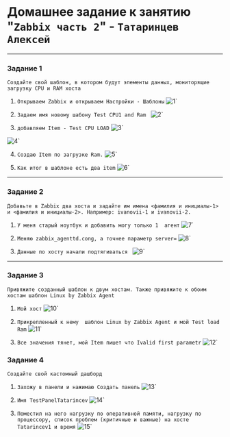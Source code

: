 # Домашнее задание к занятию "`Zabbix часть 2`" - `Татаринцев Алексей`


---

### Задание 1

`Создайте свой шаблон, в котором будут элементы данных, мониторящие загрузку CPU и RAM хоста`

1. `Открываем Zabbix и открываем Настройки - Шаблоны`
![1](https://github.com/Foxbeerxxx/zabbix2/blob/main/img/img1.jpg)`

2. `Задаем имя новому шабону Test CPU1 and Ram `
![2](https://github.com/Foxbeerxxx/zabbix2/blob/main/img/img2.jpg)`

3. `добавляем Item - Test CPU LOAD`
![3](https://github.com/Foxbeerxxx/zabbix2/blob/main/img/img3.jpg)`

![4](https://github.com/Foxbeerxxx/zabbix2/blob/main/img/img4.jpg)`

4. `Создаю Item по загрузке Ram.`
![5](https://github.com/Foxbeerxxx/zabbix2/blob/main/img/img5.jpg)`

5. `Как итог в шаблоне есть два item`
![6](https://github.com/Foxbeerxxx/zabbix2/blob/main/img/img6.jpg)`


---

### Задание 2

`Добавьте в Zabbix два хоста и задайте им имена <фамилия и инициалы-1> и <фамилия и инициалы-2>. Например: ivanovii-1 и ivanovii-2.`

1. `У меня старый ноутбук и добавить могу только 1  агент`
![7](https://github.com/Foxbeerxxx/zabbix2/blob/main/img/img7.jpg)`

2. `Меняю zabbix_agenttd.cong, а точнее параметр server=`
![8](https://github.com/Foxbeerxxx/zabbix2/blob/main/img/img8.jpg)`

3. `Данные по хосту начали подтягиваться `
![9](https://github.com/Foxbeerxxx/zabbix2/blob/main/img/img9.jpg)`



---

### Задание 3

`Привяжите созданный шаблон к двум хостам. Также привяжите к обоим хостам шаблон Linux by Zabbix Agent`

1. `Мой хост`
![10](https://github.com/Foxbeerxxx/zabbix2/blob/main/img/img10.jpg)`

2. `Прикрепленный к нему  шаблон Linux by Zabbix Agent и мой Test load Ram`
![11](https://github.com/Foxbeerxxx/zabbix2/blob/main/img/img11.jpg)`

3. `Все значения тянет, мой Item пишет что Ivalid first parametr`
![12](https://github.com/Foxbeerxxx/zabbix2/blob/main/img/img12.jpg)`


### Задание 4

`Создайте свой кастомный дашборд`

1. `Захожу в панели и нажимаю Создать панель`
![13](https://github.com/Foxbeerxxx/zabbix2/blob/main/img/img13.jpg)`

2. `Имя TestPanelTatarincev`
![14](https://github.com/Foxbeerxxx/zabbix2/blob/main/img/img14.jpg)`

3. `Поместил на него нагрузку по оперативной памяти, нагрузку по процессору, список проблем (критичные и важные) на хосте Tatarincev1 и время`
![15](https://github.com/Foxbeerxxx/zabbix2/blob/main/img/img15.jpg)`


